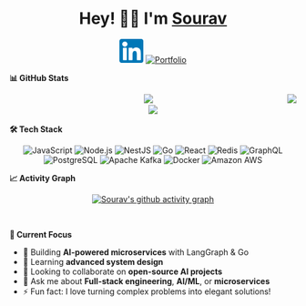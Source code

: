 <div align="center"><h1>Hey! 👋🏼 I'm <a href="https://www.souravcodes.in">Sourav</a></h1><a href="https://www.linkedin.com/in/sourav-chaudhary-214609155"><picture><source media="(prefers-color-scheme: dark)" srcset="https://raw.githubusercontent.com/jgphilpott/jgphilpott/main/imgs/social/dark/linkedin.png"><img src="https://raw.githubusercontent.com/jgphilpott/jgphilpott/main/imgs/social/light/linkedin.png" width="42" height="42"></picture></a>

<!-- Blue briefcase icon -->
<a href="https://souravcodes.in" target="_blank">
  <img src="https://img.icons8.com/fluency/48/briefcase.png" alt="Portfolio" width="40" height="40"/>
</a>



</div>





**📊 GitHub Stats**

<div align="center">
  
  <img height="180em" src="https://github-readme-stats.vercel.app/api?username=Sourav01112&hide_title=true&include_all_commits=true&count_private=true&show_icons=true&hide_border=true&theme=dark&bg_color=0e1116&title_color=ffffff&text_color=ffffff&icon_color=1f6feb"/>
  
 <picture>
        <source media="(prefers-color-scheme: dark)" srcset="https://github-readme-stats.vercel.app/api/top-langs/?username=Sourav01112&hide_title=true&langs_count=10&hide=G-code&hide_border=true&theme=dark&bg_color=0e1116&title_color=ffffff&text_color=ffffff&layout=donut-vertical&exclude_repo=babel,convert">
        <img align="right" src="https://github-readme-stats.vercel.app/api/top-langs/?username=Sourav01112&hide_title=true&langs_count=10&hide=G-code&hide_border=true&layout=donut-vertical&exclude_repo=babel,convert">
</picture>
  
</div>


<div align="center">
  <img src="https://streak-stats.demolab.com/?user=Sourav01112&hide_border=true&theme=dark&background=0e1116"/>
</div>



**🛠️ Tech Stack**

<div align="center">

![JavaScript](https://img.shields.io/badge/JavaScript-F7DF1E?style=for-the-badge&logo=javascript&logoColor=black)
![Node.js](https://img.shields.io/badge/Node.js-43853D?style=for-the-badge&logo=node.js&logoColor=white)
![NestJS](https://img.shields.io/badge/NestJS-ea2845?style=for-the-badge&logo=nestjs&logoColor=white)
![Go](https://img.shields.io/badge/Go-00ADD8?style=for-the-badge&logo=go&logoColor=white)
![React](https://img.shields.io/badge/React-20232A?style=for-the-badge&logo=react&logoColor=61DAFB)
![Redis](https://img.shields.io/badge/Redis-DD0031?style=for-the-badge&logo=redis&logoColor=white)
![GraphQL](https://img.shields.io/badge/GraphQL-E10098?style=for-the-badge&logo=graphql&logoColor=white)
![PostgreSQL](https://img.shields.io/badge/PostgreSQL-316192?style=for-the-badge&logo=postgresql&logoColor=white)
![Apache Kafka](https://img.shields.io/badge/Apache%20Kafka-231F20?style=for-the-badge&logo=apache-kafka&logoColor=white)
![Docker](https://img.shields.io/badge/Docker-2496ED?style=for-the-badge&logo=docker&logoColor=white)
![Amazon AWS](https://img.shields.io/badge/Amazon%20AWS-232F3E?style=for-the-badge&logo=amazon-aws&logoColor=white)

</div>

**📈 Activity Graph**

<div align="center">
  
[![Sourav's github activity graph](https://github-readme-activity-graph.vercel.app/graph?username=Sourav01112&bg_color=000000&color=0aa4b8&line=eac510&point=ce1c1c&area=true&hide_border=true)](https://github.com/ashutosh00710/github-readme-activity-graph)

</div>

&nbsp;&nbsp;

**🎯 Current Focus**
- 🔭 Building **AI-powered microservices** with LangGraph & Go
- 🌱 Learning **advanced system design**
- 👯 Looking to collaborate on **open-source AI projects**
- 💬 Ask me about **Full-stack engineering**, **AI/ML**, or **microservices**
- ⚡ Fun fact: I love turning complex problems into elegant solutions!

